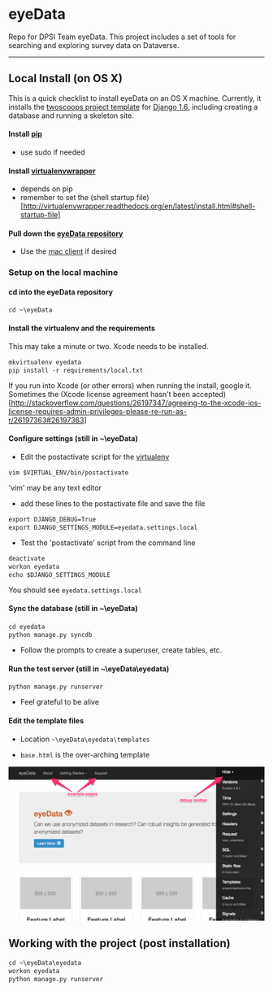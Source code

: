 eyeData
=======

Repo for DPSI Team eyeData. This project includes a set of tools for searching and exploring survey data on Dataverse.


----

## Local Install (on OS X)

This is a quick checklist to install eyeData on an OS X machine.  Currently, it installs the [twoscoops project template](https://github.com/twoscoops/django-twoscoops-project) for [Django 1.6](https://docs.djangoproject.com/en/1.6/), including creating a database and running a skeleton site. 

#### Install [pip](http://pip.readthedocs.org/en/latest/installing.html)

* use sudo if needed

#### Install [virtualenvwrapper](http://virtualenvwrapper.readthedocs.org/en/latest/install.html)

* depends on pip
* remember to set the (shell startup file)[http://virtualenvwrapper.readthedocs.org/en/latest/install.html#shell-startup-file]


#### Pull down the [eyeData repository](https://github.com/IQSS/eyeData)

* Use the [mac client](https://mac.github.com/) if desired

### Setup on the local machine

#### cd into the eyeData repository

```
cd ~\eyeData
```

#### Install the virtualenv and the requirements

This may take a minute or two.  Xcode needs to be installed.
    
```
mkvirtualenv eyedata
pip install -r requirements/local.txt
```

If you run into Xcode (or other errors) when running the install, google it.  Sometimes the (Xcode license agreement hasn't been accepted)[http://stackoverflow.com/questions/26197347/agreeing-to-the-xcode-ios-license-requires-admin-privileges-please-re-run-as-r/26197363#26197363]

#### Configure settings (still in ~\eyeData)

* Edit the postactivate script for the [virtualenv](http://virtualenv.readthedocs.org/en/latest/)

```
vim $VIRTUAL_ENV/bin/postactivate
```

'vim' may be any text editor

* add these lines to the postactivate file and save the file

```
export DJANGO_DEBUG=True
export DJANGO_SETTINGS_MODULE=eyedata.settings.local
```

* Test the 'postactivate' script from the command line

```
deactivate
workon eyedata
echo $DJANGO_SETTINGS_MODULE
```

You should see ```eyedata.settings.local```

#### Sync the database (still in ~\eyeData)

```
cd eyedata
python manage.py syncdb
```

* Follow the prompts to create a superuser, create tables, etc.

#### Run the test server (still in ~\eyeData\eyedata)

```
python manage.py runserver
```

* Feel grateful to be alive

#### Edit the template files

* Location ```~\eyeData\eyedata\templates```

* ```base.html``` is the over-arching template

![basic-screenshot](https://github.com/IQSS/eyeData/blob/master/docs/eyeData.png)


## Working with the project (post installation)

```
cd ~\eyeData\eyedata
workon eyedata
python manage.py runserver
```

